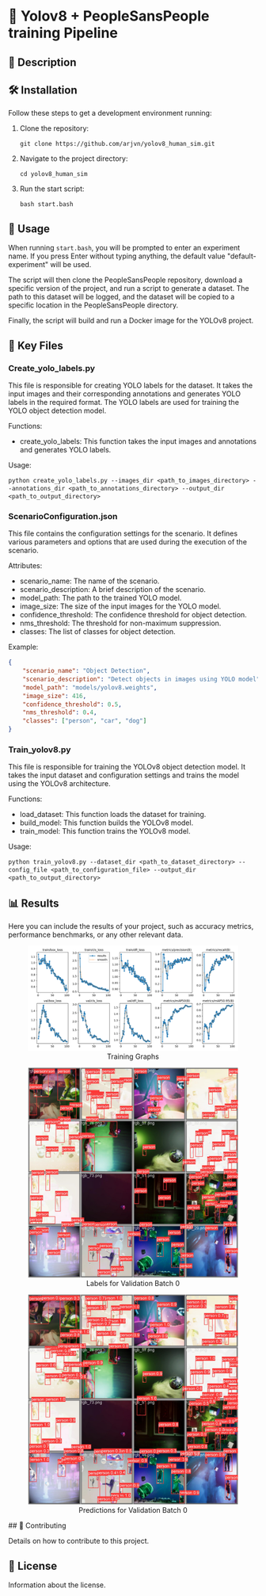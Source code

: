 # 🚀 Yolov8 + PeopleSansPeople training Pipeline

## 📝 Description



## 🛠️ Installation

Follow these steps to get a development environment running:

1. Clone the repository:
    ```shell
    git clone https://github.com/arjvn/yolov8_human_sim.git
    ```
2. Navigate to the project directory:
    ```shell
    cd yolov8_human_sim
    ```
3. Run the start script:
    ```shell
    bash start.bash
    ```

## 🎯 Usage

When running `start.bash`, you will be prompted to enter an experiment name. If you press Enter without typing anything, the default value "default-experiment" will be used.

The script will then clone the PeopleSansPeople repository, download a specific version of the project, and run a script to generate a dataset. The path to this dataset will be logged, and the dataset will be copied to a specific location in the PeopleSansPeople directory.

Finally, the script will build and run a Docker image for the YOLOv8 project.



## 🔑 Key Files

### Create_yolo_labels.py

This file is responsible for creating YOLO labels for the dataset. It takes the input images and their corresponding annotations
and generates YOLO labels in the required format. The YOLO labels are used for training the YOLO object detection model.

Functions:
- create_yolo_labels: This function takes the input images and annotations and generates YOLO labels.

Usage:
```shell
python create_yolo_labels.py --images_dir <path_to_images_directory> --annotations_dir <path_to_annotations_directory> --output_dir <path_to_output_directory>
```

### ScenarioConfiguration.json


This file contains the configuration settings for the scenario. It defines various parameters and options that are used during the
execution of the scenario.

Attributes:
- scenario_name: The name of the scenario.
- scenario_description: A brief description of the scenario.
- model_path: The path to the trained YOLO model.
- image_size: The size of the input images for the YOLO model.
- confidence_threshold: The confidence threshold for object detection.
- nms_threshold: The threshold for non-maximum suppression.
- classes: The list of classes for object detection.

Example:
```json
{
    "scenario_name": "Object Detection",
    "scenario_description": "Detect objects in images using YOLO model",
    "model_path": "models/yolov8.weights",
    "image_size": 416,
    "confidence_threshold": 0.5,
    "nms_threshold": 0.4,
    "classes": ["person", "car", "dog"]
}
```

### Train_yolov8.py


This file is responsible for training the YOLOv8 object detection model. It takes the input dataset and configuration settings
and trains the model using the YOLOv8 architecture.

Functions:
- load_dataset: This function loads the dataset for training.
- build_model: This function builds the YOLOv8 model.
- train_model: This function trains the YOLOv8 model.

Usage:
```shell
python train_yolov8.py --dataset_dir <path_to_dataset_directory> --config_file <path_to_configuration_file> --output_dir <path_to_output_directory>
```

## 📊 Results

Here you can include the results of your project, such as accuracy metrics, performance benchmarks, or any other relevant data.

<div align="center">
    <figure>
        <img src="images/results.png" alt="Results"/>
        <figcaption style="text-align: center;">Training Graphs</figcaption>
    </figure>
</div>
<div>
    <figure>
        <img src="images/val_batch0_labels.jpg" alt="Val Batch 0 Labels"/>
        <figcaption style="text-align: center;">Labels for Validation Batch 0</figcaption>
    </figure>
    <figure>
        <img src="images/val_batch0_pred.jpg" alt="Val Batch 0 Predictions"/>
        <figcaption style="text-align: center;">Predictions for Validation Batch 0</figcaption>
    </figure>
</div>
## 🤝 Contributing

Details on how to contribute to this project.

## 📜 License

Information about the license.

